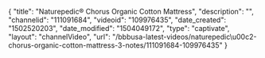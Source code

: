 {
    "title": "Naturepedic&reg; Chorus Organic Cotton Mattress",
    "description": "",
    "channelid": "111091684",
    "videoid": "109976435",
    "date_created": "1502520203",
    "date_modified": "1504049172",
    "type": "captivate",
    "layout": "channelVideo",
    "url": "\/bbbusa-latest-videos\/naturepedic\u00c2-chorus-organic-cotton-mattress-3-notes\/111091684-109976435"
}